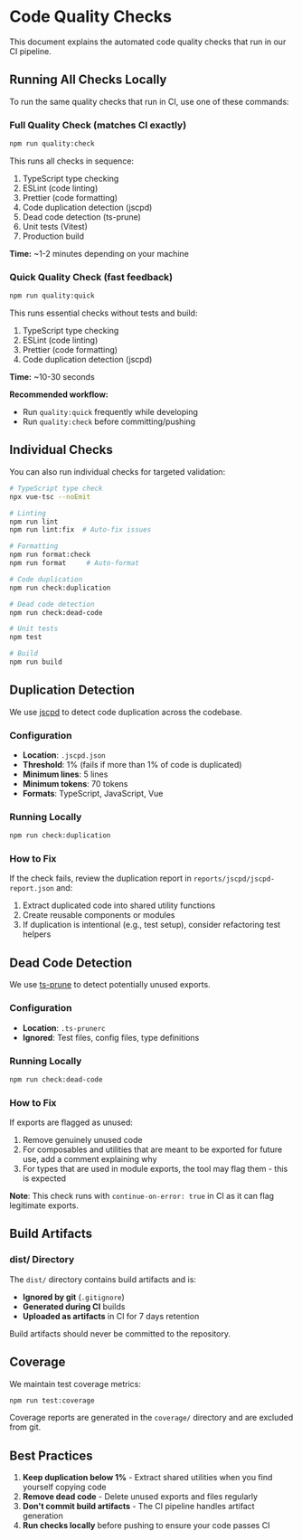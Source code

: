 # Code Quality Checks

This document explains the automated code quality checks that run in our CI pipeline.

## Running All Checks Locally

To run the same quality checks that run in CI, use one of these commands:

### Full Quality Check (matches CI exactly)

```bash
npm run quality:check
```

This runs all checks in sequence:

1. TypeScript type checking
2. ESLint (code linting)
3. Prettier (code formatting)
4. Code duplication detection (jscpd)
5. Dead code detection (ts-prune)
6. Unit tests (Vitest)
7. Production build

**Time:** ~1-2 minutes depending on your machine

### Quick Quality Check (fast feedback)

```bash
npm run quality:quick
```

This runs essential checks without tests and build:

1. TypeScript type checking
2. ESLint (code linting)
3. Prettier (code formatting)
4. Code duplication detection (jscpd)

**Time:** ~10-30 seconds

**Recommended workflow:**

- Run `quality:quick` frequently while developing
- Run `quality:check` before committing/pushing

## Individual Checks

You can also run individual checks for targeted validation:

```bash
# TypeScript type check
npx vue-tsc --noEmit

# Linting
npm run lint
npm run lint:fix  # Auto-fix issues

# Formatting
npm run format:check
npm run format     # Auto-format

# Code duplication
npm run check:duplication

# Dead code detection
npm run check:dead-code

# Unit tests
npm test

# Build
npm run build
```

## Duplication Detection

We use [jscpd](https://github.com/kucherenko/jscpd) to detect code duplication across the codebase.

### Configuration

- **Location**: `.jscpd.json`
- **Threshold**: 1% (fails if more than 1% of code is duplicated)
- **Minimum lines**: 5 lines
- **Minimum tokens**: 70 tokens
- **Formats**: TypeScript, JavaScript, Vue

### Running Locally

```bash
npm run check:duplication
```

### How to Fix

If the check fails, review the duplication report in `reports/jscpd/jscpd-report.json` and:

1. Extract duplicated code into shared utility functions
2. Create reusable components or modules
3. If duplication is intentional (e.g., test setup), consider refactoring test helpers

## Dead Code Detection

We use [ts-prune](https://github.com/nadeesha/ts-prune) to detect potentially unused exports.

### Configuration

- **Location**: `.ts-prunerc`
- **Ignored**: Test files, config files, type definitions

### Running Locally

```bash
npm run check:dead-code
```

### How to Fix

If exports are flagged as unused:

1. Remove genuinely unused code
2. For composables and utilities that are meant to be exported for future use, add a comment explaining why
3. For types that are used in module exports, the tool may flag them - this is expected

**Note**: This check runs with `continue-on-error: true` in CI as it can flag legitimate exports.

## Build Artifacts

### dist/ Directory

The `dist/` directory contains build artifacts and is:

- **Ignored by git** (`.gitignore`)
- **Generated during CI** builds
- **Uploaded as artifacts** in CI for 7 days retention

Build artifacts should never be committed to the repository.

## Coverage

We maintain test coverage metrics:

```bash
npm run test:coverage
```

Coverage reports are generated in the `coverage/` directory and are excluded from git.

## Best Practices

1. **Keep duplication below 1%** - Extract shared utilities when you find yourself copying code
2. **Remove dead code** - Delete unused exports and files regularly
3. **Don't commit build artifacts** - The CI pipeline handles artifact generation
4. **Run checks locally** before pushing to ensure your code passes CI
